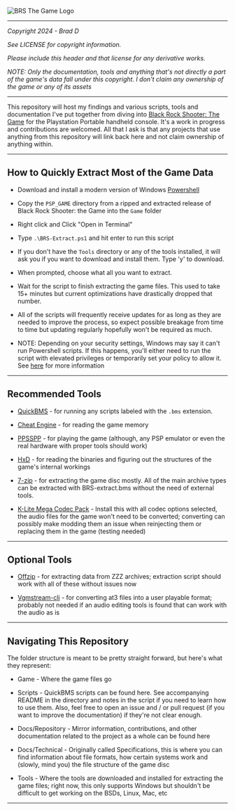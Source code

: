 ![BRS The Game Logo](https://i.pcmag.com/imagery/articles/00TDe6o92GcpKxsquqx6JK7-1.fit_lim.v1569485038.jpg)

---

*Copyright 2024 - Brad D*

*See LICENSE for copyright information.*

*Please include this header and that license for any derivative works.*

*NOTE: Only the documentation, tools and anything that's not directly a part of the game's data fall under this copyright. I don't claim any ownership of the game or any of its assets*

---

This repository will host my findings and various scripts, tools and documentation I've put together from diving into [Black Rock Shooter: The Game](https://web.archive.org/web/20150328084959/http://brs.jrpg.jp/) for the Playstation Portable handheld console. It's a work in progress and contributions are welcomed. All that I ask is that any projects that use anything from this repository will link back here and not claim ownership of anything within.

---

## How to Quickly Extract Most of the Game Data

* Download and install a modern version of Windows [Powershell](https://learn.microsoft.com/en-us/powershell/scripting/install/installing-powershell?view=powershell-7.4)

* Copy the `PSP_GAME` directory from a ripped and extracted release of Black Rock Shooter: the Game into the `Game` folder

* Right click and Click "Open in Terminal"

* Type `.\BRS-Extract.ps1` and hit enter to run this script

* If you don't have the `Tools` directory or any of the tools installed, it will ask you if you want to download and install them. Type 'y' to download.

* When prompted, choose what all you want to extract.

* Wait for the script to finish extracting the game files. This used to take 15+ minutes but current optimizations have drastically dropped that number. 

* All of the scripts will frequently receive updates for as long as they are needed to improve the process, so expect possible breakage from time to time but updating regularly hopefully won't be required as much. 

* NOTE: Depending on your security settings, Windows may say it can't run Powershell scripts. If this happens, you'll either need to run the script with elevated privileges or temporarily set your policy to allow it. See [here](https://learn.microsoft.com/en-us/powershell/module/microsoft.powershell.security/set-executionpolicy?view=powershell-7.4) for more information

---

## Recommended Tools

* [QuickBMS](https://aluigi.altervista.org/quickbms.htm) - for running any scripts labeled with the `.bms` extension.

* [Cheat Engine](https://cheatengine.org) - for reading the game memory

* [PPSSPP](https://www.ppsspp.org/) - for playing the game (although, any PSP emulator or even the real hardware with proper tools should work)

* [HxD](https://mh-nexus.de/en/hxd/) - for reading the binaries and figuring out the structures of the game's internal workings

* [7-zip](https://www.7-zip.org/) - for extracting the game disc mostly. All of the main archive types can be extracted with BRS-extract.bms without the need of external tools.

* [K-Lite Mega Codec Pack](https://www.codecguide.com/download_k-lite_codec_pack_mega.htm) - Install this with all codec options selected, the audio files for the game won't need to be converted; converting can possibly make modding them an issue when reinjecting them or replacing them in the game (testing needed)

---

## Optional Tools

* [Offzip](https://aluigi.altervista.org/mytoolz/offzip.zip) - for extracting data from ZZZ archives; extraction script should work with all of these without issues now

* [Vgmstream-cli](https://github.com/vgmstream/vgmstream) - for converting at3 files into a user playable format; probably not needed if an audio editing tools is found that can work with the audio as is

---

## Navigating This Repository

The folder structure is meant to be pretty straight forward, but here's what they represent:

* Game - Where the game files go

* Scripts - QuickBMS scripts can be found here. See accompanying README in the directory and notes in the script if you need to learn how to use them. Also, feel free to open an issue and / or pull request (if you want to improve the documentation) if they're not clear enough.

* Docs/Repository - Mirror information, contributions, and other documentation related to the project as a whole can be found here

* Docs/Technical - Originally called Specifications, this is where you can find information about file formats, how certain systems work and (slowly, mind you) the file structure of the game disc

* Tools - Where the tools are downloaded and installed for extracting the game files; right now, this only supports Windows but shouldn't be difficult to get working on the BSDs, Linux, Mac, etc

---
